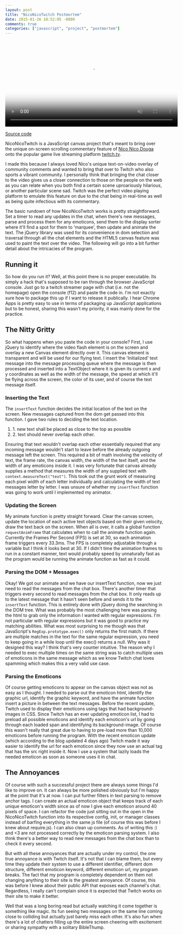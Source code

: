 ```yaml
---
layout: post
title: "NicoNicoTwitch Postmortem"
date: 2015-01-26 18:52:05 -0800
comments: true
categories: ["javascript", "project", "postmortem"]
---
```

<video muted autoplay loop width="550px" poster="https://s3.amazonaws.com/jasonjlblog/niconicotwitch.jpg">
    <source src="https://s3.amazonaws.com/jasonjlblog/niconicotwitch.mp4" type="video/mp4">
    <source src="https://s3.amazonaws.com/jasonjlblog/niconicotwitch.webm" type="video/webm">
    <img src="https://s3.amazonaws.com/jasonjlblog/niconicotwitch.jpg">
</video>

<a href="https://github.com/lee-jason/Random_Projects/tree/master/niconicotwitch">Source code</a>

NicoNicoTwitch is a JavaScript canvas project that's meant to bring over the unique on-screen scrolling commentary feature of <a href="http://niconico.jp">Nico Nico Douga</a> onto the popular game live streaming platform <a href="http://twitch.tv">twitch.tv</a>. 

<!-- more -->

I made this because I always loved Nico's unique text-on-video overlay of community comments and wanted to bring that over to Twitch who also sports a vibrant community. I personally think that bringing the chat closer to the video gives us a closer connection to those on the people on the web as you can relate when you both find a certain scene uproariously hilarious, or another particular scene sad. Twitch was the perfect video playing platform to emulate this feature on due to the chat being in real-time as well as being quite infectious with its commentary.

The basic rundown of how NicoNicoTwitch works is pretty straightforward. Set a timer to read any updates in the chat, when there's new messages, parse and process them for any emoticons, send them to the display sorter where it'll find a spot for them to 'marquee', then update and animate the text.  The jQuery library was used for its convenience in dom selection and traversal through all the chat elements and the HTML5 canvas feature was used to paint the text over the video. The following will go into a bit further detail about the intricacies of the program.

<h2>Running it</h2>
So how do you run it? Well, at this point there is no proper executable.  Its simply a hack that's supposed to be ran through the browser JavaScript console.  Just go to a twitch streamer page with chat (i.e. not the homepage) open the console (f12) and paste the code in. I'm not exactly sure how to package this up if I want to release it publically.  I hear Chrome Apps is pretty easy to use in terms of packaging up JavaScript applications but to be honest, sharing this wasn't my priority, it was mainly done for the practice.

<h2>The Nitty Gritty</h2>
So what happens when you paste the code in your console?  First, I use jQuery to identify where the video flash element is on the screen and overlay a new Canvas element directly over it. This canvas element is transparent and will be used for our flying text. I insert the 'Initialized' text message into the message processing queue where the message is then processed and inserted into a TextObject where it is given its current x and y coordinates as well as the width of the message, the speed at which it'll be flying across the screen, the color of its user, and of course the text message itself. 

<h3>Inserting the Text</h3>
The <code>insertText</code> function decides the initial location of the text on the screen. New messages captured from the dom get passed into this function.  I gave two rules to deciding the text location.
<ol>
    <li>1. new text shall be placed as close to the top as possible</li>
    <li>2. text should never overlap each other.</li>
</ol>
Ensuring that text wouldn't overlap each other essentially required that any incoming message wouldn't start to leave before the already outgoing message left the screen. This required a bit of math involving the velocity of text, the frame rate, the canvas width, the width of the text itself, and the width of any emoticons inside it. I was very fortunate that canvas already supplies a method that measures the width of any supplied text with <code>context.measureText("text")</code>.  This took out the grunt work of measuring each pixel width of each letter individually and calculating the width of text messages letter by letter. I was unsure of whether my <code>insertText</code> function was going to work until I implemented my animator.

<h3>Updating the Screen</h3>
My animate function is pretty straight forward.  Clear the canvas screen, update the location of each active text objects based on their given velocity, draw the text back on the screen. When all is over, it calls a global function <code>requestAnimFrame</code> that calculates when to call the animate function again. Currently the Frames Per Second (FPS) is set at 30, so each animation frame triggers every 33.3ms. The FPS is completely adjustable through a variable but I think it looks best at 30.  If I didn't time the animation frames to run in a constant manner, text would probably speed by unnaturally fast as the program would be running the animate function as fast as it could.

<h3>Parsing the DOM + Messages</h3>
Okay! We got our animate and we have our insertText function, now we just need to read the messages from the chat box.  There's another timer that triggers every second to read messages from the chat box. It only reads up to the latest message that it hasn't seen before and sends it to the <code>insertText</code> function. This is entirely done with jQuery doing the searching in the DOM tree.  What was probably the most challenging here was parsing the html to grab only the information I wanted with regular expressions.  I'm not particular with regular expressions but it was good to practice my matching abilities. What was most surprising to me though was that JavaScript's <code>RegExp.prototype.exec()</code> only returns the first match.  If there are multiple matches in the text for the same regular expression, you need to keep going in a while loop until the exec() returns a null.  Why was it designed this way?  I think that's very counter intuitive. The reason why I needed to exec multiple times on the same string was to catch multiple uses of emoticons in the same message which as we know Twitch chat loves spamming which makes this a very valid use case.

<h3>Parsing the Emoticons</h3>
Of course getting emoticons to appear on the canvas object was not as easy as I thought. I needed to parse out the emoticon html, identify the graphic url, identify the graphic keyword, and have the animate function insert a picture in between the text messages. Before the recent update, Twitch used to display their emoticons using <span\> tags that had background-images in CSS. Since Twitch has an ever updating emoticon list, I had to preload all possible emoticons and identify each emoticon's url by going through each loaded span and identifying its background-image. Of course this wasn't really that great due to having to pre-load more than 10,000 emoticons before running the program. With the recent emoticon update (which according to the blog updated 4 days ago) Twitch made it way easier to identify the url for each emoticon since they now use an actual <img\> tag that has the src right inside it.  Now I use a system that lazily loads the needed emoticon as soon as someone uses it in chat.

<h2>The Annoyances</h2>
Of course with such a successful project there are always some things I'd like to improve on. It can always be more polished obviously but I'm happy at the point that it's at now. I can put further filters in text parsing to remove anchor tags. I can create an actual emoticon object that keeps track of each unique emoticon's width since as of now I give each emoticon around 40 pixels of space. I can refactor the code just sitting out in the open in the NicoNicoTwitch function into its respective config, init, or manager classes instead of barfing everything in the same js file (of course this was before I knew about require.js). I can also clean up comments.  As of writing this :) and <3 are not processed correctly by the emoticon parsing system. I also think there's a better way to read new messages from the chat box than to check it every second. 

But with all these annoyances that are actually under my control, the one true annoyance is with Twitch itself.  It's not that I can blame them, but every time they update their system to use a different identifier, different dom structure, different emoticon keyword, different emoticon url, my program breaks. The fact that my program is completely dependent on them not changing anything to their site is the greatest annoyance.  Of course, this was before I knew about their public API that exposes each channel's chat. Regardless, I really can't complain since it is expected that Twitch works on their site to make it better.

Well that was a long boring read but actually watching it come together is something like magic.  Its fun seeing two messages on the same line coming close to colliding but actually just barely miss each other.  It's also fun when there's a lot of chatters filling up the entire screen cheering with excitement or sharing sympathy with a solitary BibleThump.